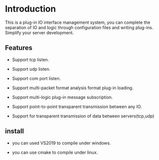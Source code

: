 # Introduction  

This is a plug-in IO interface management system, you can complete the separation of IO and logic through configuration files and writing plug-ins. Simplify your server development.

## Features  

- Support tcp listen.  

- Support udp listen.

- Support com port listen.

- Support multi-packet format analysis format plug-in loading.

- Support multi-logic plug-in message subscription.

- Support point-to-point transparent transmission between any IO. 

- Support for transparent transmission of data between servers(tcp,udp)

## install

- you can used VS2019 to compile under windows.

- you can use cmake to compile under linux.
